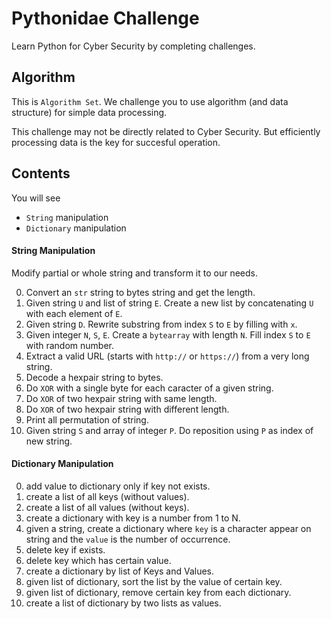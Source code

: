 # Pythonidae Challenge

Learn Python for Cyber Security by completing challenges.

## Algorithm

This is `Algorithm Set`. We challenge you to use algorithm (and data structure) for simple data processing. 

This challenge may not be directly related to Cyber Security. But efficiently processing data is the key for succesful operation. 

## Contents

You will see

- `String` manipulation
- `Dictionary` manipulation

#### String Manipulation

Modify partial or whole string and transform it to our needs.

0. Convert an `str` string to bytes string and get the length.
1. Given string `U` and list of string `E`. Create a new list by concatenating `U` with each element of `E`.
2. Given string `D`. Rewrite substring from index `S` to `E` by filling with `x`.
3. Given integer `N`, `S`, `E`. Create a `bytearray` with length `N`. Fill index `S` to `E` with random number.
4. Extract a valid URL (starts with `http://` or `https://`) from a very long string.
5. Decode a hexpair string to bytes.
6. Do `XOR` with a single byte for each caracter of a given string.
7. Do `XOR` of two hexpair string with same length.
8. Do `XOR` of two hexpair string with different length.
9. Print all permutation of string.
10. Given string `S` and array of integer `P`. Do reposition using `P` as index of new string.

#### Dictionary Manipulation

0. add value to dictionary only if key not exists.
1. create a list of all keys (without values).
2. create a list of all values (without keys).
3. create a dictionary with key is a number from 1 to N.
4. given a string, create a dictionary where `key` is a character appear on string and the `value` is the number of occurrence.
5. delete key if exists.
6. delete key which has certain value.
7. create a dictionary by list of Keys and Values.
8. given list of dictionary, sort the list by the value of certain key.
9. given list of dictionary, remove certain key from each dictionary.
10. create a list of dictionary by two lists as values.